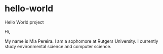 # hello-world
Hello World project

Hi,

My name is Mia Pereira.
I am a sophomore at Rutgers University.
I currently study environmental science and computer science.
